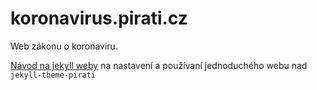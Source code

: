 # koronavirus.pirati.cz
Web zákonu o koronaviru.

[Návod na jekyll weby](https://github.com/pirati-web/jekyll-theme-pirati/blob/master/USAGE.md) na nastavení a používaní jednoduchého webu nad `jekyll-theme-pirati`
